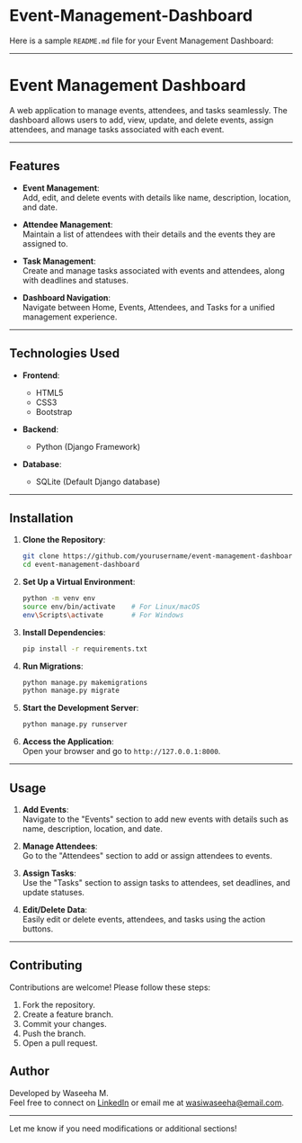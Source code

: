 # Event-Management-Dashboard
Here is a sample `README.md` file for your Event Management Dashboard:

---

# Event Management Dashboard

A web application to manage events, attendees, and tasks seamlessly. The dashboard allows users to add, view, update, and delete events, assign attendees, and manage tasks associated with each event.

---

## Features

- **Event Management**:  
  Add, edit, and delete events with details like name, description, location, and date.

- **Attendee Management**:  
  Maintain a list of attendees with their details and the events they are assigned to.

- **Task Management**:  
  Create and manage tasks associated with events and attendees, along with deadlines and statuses.

- **Dashboard Navigation**:  
  Navigate between Home, Events, Attendees, and Tasks for a unified management experience.

---

## Technologies Used

- **Frontend**:  
  - HTML5  
  - CSS3  
  - Bootstrap  

- **Backend**:  
  - Python (Django Framework)

- **Database**:  
  - SQLite (Default Django database)

---

## Installation

1. **Clone the Repository**:  
   ```bash
   git clone https://github.com/yourusername/event-management-dashboard.git
   cd event-management-dashboard
   ```

2. **Set Up a Virtual Environment**:  
   ```bash
   python -m venv env
   source env/bin/activate    # For Linux/macOS
   env\Scripts\activate       # For Windows
   ```

3. **Install Dependencies**:  
   ```bash
   pip install -r requirements.txt
   ```

4. **Run Migrations**:  
   ```bash
   python manage.py makemigrations
   python manage.py migrate
   ```

5. **Start the Development Server**:  
   ```bash
   python manage.py runserver
   ```

6. **Access the Application**:  
   Open your browser and go to `http://127.0.0.1:8000`.

---

## Usage

1. **Add Events**:  
   Navigate to the "Events" section to add new events with details such as name, description, location, and date.

2. **Manage Attendees**:  
   Go to the "Attendees" section to add or assign attendees to events.

3. **Assign Tasks**:  
   Use the "Tasks" section to assign tasks to attendees, set deadlines, and update statuses.

4. **Edit/Delete Data**:  
   Easily edit or delete events, attendees, and tasks using the action buttons.

---

## Contributing

Contributions are welcome! Please follow these steps:

1. Fork the repository.  
2. Create a feature branch.  
3. Commit your changes.  
4. Push the branch.  
5. Open a pull request.

## Author

Developed by Waseeha M.  
Feel free to connect on [LinkedIn](https://www.linkedin.com/in/waseeha-m-b7b42a262/) or email me at wasiwaseeha@email.com.

---

Let me know if you need modifications or additional sections!
